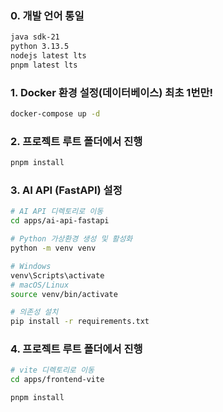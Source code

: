 ### 0. 개발 언어 통일
```bash
java sdk-21
python 3.13.5
nodejs latest lts
pnpm latest lts
```

### 1. Docker 환경 설정(데이터베이스) 최초 1번만!
```bash
docker-compose up -d
```

### 2. 프로젝트 루트 폴더에서 진행
```bash
pnpm install
```

### 3. AI API (FastAPI) 설정
```bash
# AI API 디렉토리로 이동
cd apps/ai-api-fastapi

# Python 가상환경 생성 및 활성화
python -m venv venv

# Windows
venv\Scripts\activate
# macOS/Linux
source venv/bin/activate

# 의존성 설치
pip install -r requirements.txt
```

### 4. 프로젝트 루트 폴더에서 진행
```bash
# vite 디렉토리로 이동
cd apps/frontend-vite

pnpm install
```

